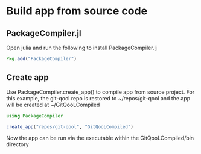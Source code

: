# Build app from source code

## PackageCompiler.jl

Open julia and run the following to install PackageCompiler.lj

```julia
Pkg.add("PackageCompiler")
```

## Create app

Use PackageCompiler.create\_app() to compile app from source project. For this example, the git-qool repo is restored to \~/repos/git-qool and the app will be created at \~/GitQooLCompiled

```julia
using PackageCompiler

create_app("repos/git-qool", "GitQooLCompiled")
```

Now the app can be run via the executable within the GitQooLCompiled/bin directory
